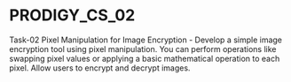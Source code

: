 # PRODIGY_CS_02
Task-02 Pixel Manipulation for Image Encryption - Develop a simple image encryption tool using pixel manipulation. You can perform operations like swapping pixel values or applying a basic mathematical operation to each pixel. Allow users to encrypt and decrypt images.
